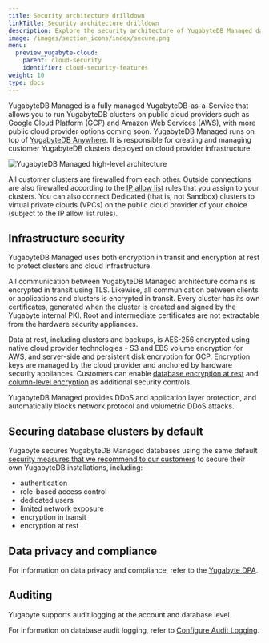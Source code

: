 ```yaml
---
title: Security architecture drilldown
linkTitle: Security architecture drilldown
description: Explore the security architecture of YugabyteDB Managed data, our fully managed YugabyteDB-as-a-Service.
image: /images/section_icons/index/secure.png
menu:
  preview_yugabyte-cloud:
    parent: cloud-security
    identifier: cloud-security-features
weight: 10
type: docs
---
```


YugabyteDB Managed is a fully managed YugabyteDB-as-a-Service that allows you to run YugabyteDB clusters on public cloud providers such as Google Cloud Platform (GCP) and Amazon Web Services (AWS), with more public cloud provider options coming soon. YugabyteDB Managed runs on top of [YugabyteDB Anywhere](../../../yugabyte-platform/). It is responsible for creating and managing customer YugabyteDB clusters deployed on cloud provider infrastructure.

![YugabyteDB Managed high-level architecture](/images/yb-cloud/cloud-security-diagram.png)

All customer clusters are firewalled from each other. Outside connections are also firewalled according to the [IP allow list](../../cloud-secure-clusters/add-connections/) rules that you assign to your clusters. You can also connect Dedicated (that is, not Sandbox) clusters to virtual private clouds (VPCs) on the public cloud provider of your choice (subject to the IP allow list rules).

## Infrastructure security

YugabyteDB Managed uses both encryption in transit and encryption at rest to protect clusters and cloud infrastructure.

All communication between YugabyteDB Managed architecture domains is encrypted in transit using TLS. Likewise, all communication between clients or applications and clusters is encrypted in transit. Every cluster has its own certificates, generated when the cluster is created and signed by the Yugabyte internal PKI. Root and intermediate certificates are not extractable from the hardware security appliances.

Data at rest, including clusters and backups, is AES-256 encrypted using native cloud provider technologies - S3 and EBS volume encryption for AWS, and server-side and persistent disk encryption for GCP. Encryption keys are managed by the cloud provider and anchored by hardware security appliances. Customers can enable [database encryption at rest](../../cloud-secure-clusters/managed-ear/) and [column-level encryption](../../../secure/column-level-encryption/) as additional security controls.

YugabyteDB Managed provides DDoS and application layer protection, and automatically blocks network protocol and volumetric DDoS attacks.

## Securing database clusters by default

Yugabyte secures YugabyteDB Managed databases using the same default [security measures that we recommend to our customers](../../../secure/security-checklist/) to secure their own YugabyteDB installations, including:

- authentication
- role-based access control
- dedicated users
- limited network exposure
- encryption in transit
- encryption at rest

## Data privacy and compliance

For information on data privacy and compliance, refer to the [Yugabyte DPA](https://www.yugabyte.com/yugabyte-cloud-data-processing-addendum/).

## Auditing

Yugabyte supports audit logging at the account and database level.

For information on database audit logging, refer to [Configure Audit Logging](../../../secure/audit-logging/audit-logging-ysql/).
